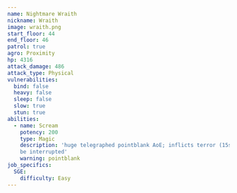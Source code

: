 ```yaml
---
name: Nightmare Wraith
nickname: Wraith
image: wraith.png
start_floor: 44
end_floor: 46
patrol: true
agro: Proximity
hp: 4316
attack_damage: 486
attack_type: Physical
vulnerabilities:
  bind: false
  heavy: false
  sleep: false
  slow: true
  stun: true
abilities:
  - name: Scream
    potency: 200
    type: Magic
    description: 'huge telegraphed pointblank AoE; inflicts terror (15s); can
    be interrupted'
    warning: pointblank
job_specifics:
  SGE:
    difficulty: Easy
---
```

